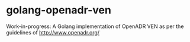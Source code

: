 # golang-openadr-ven
Work-in-progress: A Golang implementation of OpenADR VEN as per the guidelines of http://www.openadr.org/
